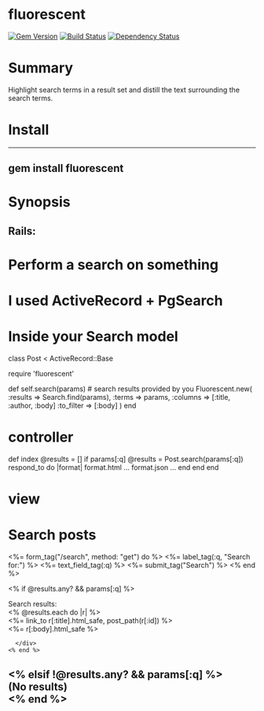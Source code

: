 fluorescent
===========
[![Gem Version](https://badge.fury.io/rb/fluorescent.svg)](http://badge.fury.io/rb/fluorescent) [![Build Status](https://travis-ci.org/dhoss/fluorescent.svg?branch=master)](https://travis-ci.org/dhoss/fluorescent) [![Dependency Status](https://gemnasium.com/dhoss/fluorescent.svg)](https://gemnasium.com/dhoss/fluorescent)

Summary
=======
Highlight search terms in a result set and distill the text surrounding the search terms.

Install
=======

-------------------------
  gem install fluorescent
-------------------------


Synopsis
========

Rails:
---------
  # Perform a search on something
  # I used ActiveRecord + PgSearch
  
  # Inside your Search model

  class Post < ActiveRecord::Base

  require 'fluorescent'

  def self.search(params)
    # search results provided by you
    Fluorescent.new(
      :results   => Search.find(params),
      :terms     => params,
      :columns   => [:title, :author, :body]
      :to_filter => [:body]
    )
  end 

  # controller
  def index
    @results = []
    if params[:q]
      @results = Post.search(params[:q])
      respond_to do |format|
        format.html ...
        format.json ...
      end
    end
  end

  # view
  <h1>Search posts</h1>
  <%= form_tag("/search", method: "get") do %>
    <%= label_tag(:q, "Search for:") %>
    <%= text_field_tag(:q) %>
    <%= submit_tag("Search") %>
  <% end %>

  <% if @results.any? && params[:q] %>
    <div id="search-result-header">Search results:</div>
    <% @results.each do |r| %>
      <div class="search-result">
        <div class="search-result-link">
          <%= link_to r[:title].html_safe, post_path(r[:id]) %>
        </div>
        <div class="search-result-body">
          <%= r[:body].html_safe %>
        </div>

      </div>
    <% end %>
  <% elsif !@results.any? && params[:q] %>
    <div class="search-result">
      (No results)
    </div>
  <% end %>
-------------------------------------------
  
